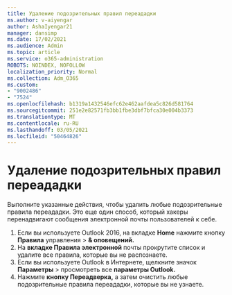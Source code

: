 ```yaml
---
title: Удаление подозрительных правил переададки
ms.author: v-aiyengar
author: AshaIyengar21
manager: dansimp
ms.date: 17/02/2021
ms.audience: Admin
ms.topic: article
ms.service: o365-administration
ROBOTS: NOINDEX, NOFOLLOW
localization_priority: Normal
ms.collection: Adm_O365
ms.custom:
- "9002486"
- "7524"
ms.openlocfilehash: b1319a1432546efc62e462aafdea5c826d581764
ms.sourcegitcommit: 251e2e82571fb3bb1fbe3dbf7bfca30e004b3373
ms.translationtype: MT
ms.contentlocale: ru-RU
ms.lasthandoff: 03/05/2021
ms.locfileid: "50464826"
---
```

# <a name="remove-suspicious-forwarding-rules"></a>Удаление подозрительных правил переададки

Выполните указанные действия, чтобы удалить любые подозрительные правила переададки. Это еще один способ, который хакеры перенадвигают сообщения электронной почты пользователей к себе.

1. Если вы используете Outlook 2016, на вкладке **Home** нажмите кнопку **Правила** управления  >  **& оповещений.** 
1. На **вкладке Правила электронной** почты прокрутите список и удалите все правила, которые вы не распознаете.
1. Если вы используете Outlook в Интернете, щелкните значок **Параметры** > просмотреть все **параметры Outlook.**
1. Нажмите **кнопку Переадверка,** а затем очистить любые подозрительные правила переададки, которые вы не узнаете.

